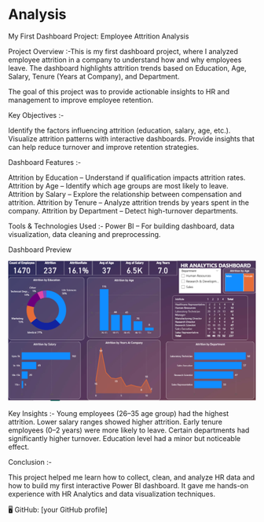 # Analysis
My First Dashboard Project: Employee Attrition Analysis

Project Overview :-This is my first dashboard project, where I analyzed employee attrition in a company to understand how and why employees leave.
The dashboard highlights attrition trends based on Education, Age, Salary, Tenure (Years at Company), and Department.

The goal of this project was to provide actionable insights to HR and management to improve employee retention.

Key Objectives :-

Identify the factors influencing attrition (education, salary, age, etc.).
Visualize attrition patterns with interactive dashboards.
Provide insights that can help reduce turnover and improve retention strategies.

Dashboard Features :-

Attrition by Education – Understand if qualification impacts attrition rates.
Attrition by Age – Identify which age groups are most likely to leave.
Attrition by Salary – Explore the relationship between compensation and attrition.
Attrition by Tenure – Analyze attrition trends by years spent in the company.
Attrition by Department – Detect high-turnover departments.

Tools & Technologies Used :-
Power BI – For building dashboard, data visualization, data cleaning and preprocessing.

Dashboard Preview



![Attrition Dashboard Screenshot](employee-attrition-analysis.png)

Key Insights :-
Young employees (26–35 age group) had the highest attrition.
Lower salary ranges showed higher attrition.
Early tenure employees (0–2 years) were more likely to leave.
Certain departments had significantly higher turnover.
Education level had a minor but noticeable effect.

Conclusion :-

This project helped me learn how to collect, clean, and analyze HR data and how to build my first interactive Power BI dashboard.
It gave me hands-on experience with HR Analytics and data visualization techniques.


🖥 GitHub: [your GitHub profile]
